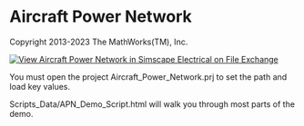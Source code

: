 # **Aircraft Power Network**
Copyright 2013-2023 The MathWorks(TM), Inc.

[![View Aircraft Power Network in Simscape Electrical on File Exchange](https://www.mathworks.com/matlabcentral/images/matlab-file-exchange.svg)](https://www.mathworks.com/matlabcentral/fileexchange/44124-aircraft-power-network-in-simscape-electrical)

You must open the project Aircraft_Power_Network.prj to set the path and load key values.

Scripts_Data/APN_Demo_Script.html will walk you through most parts of the demo.

